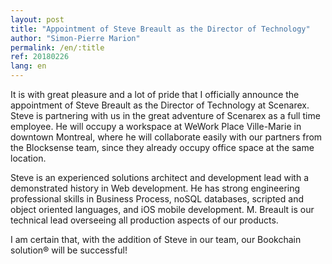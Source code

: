 ```yaml
---
layout: post
title: "Appointment of Steve Breault as the Director of Technology"
author: "Simon-Pierre Marion"
permalink: /en/:title
ref: 20180226
lang: en
---
```


It is with great pleasure and a lot of pride that I officially announce the appointment of Steve Breault as the Director of Technology at Scenarex. Steve is partnering with us in the great adventure of Scenarex as a full time employee. He will occupy a workspace at WeWork Place Ville-Marie in downtown Montreal, where he will collaborate easily with our partners from the Blocksense team, since they already occupy office space at the same location.

Steve is an experienced solutions architect and development lead with a demonstrated history in Web development. He has strong engineering professional skills in Business Process, noSQL databases, scripted and object oriented languages, and iOS mobile development. M. Breault is our technical lead overseeing all production aspects of our products.

I am certain that, with the addition of Steve in our team, our Bookchain solution® will be successful!
